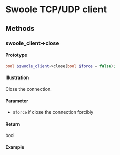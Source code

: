 # Swoole TCP/UDP client

## Methods 

### swoole_client->close

#### Prototype

```php
bool $swoole_client->close(bool $force = false);
```

#### Illustration

Close the connection.

#### Parameter

- `$force` if close the connection forcibly

#### Return

bool

#### Example
